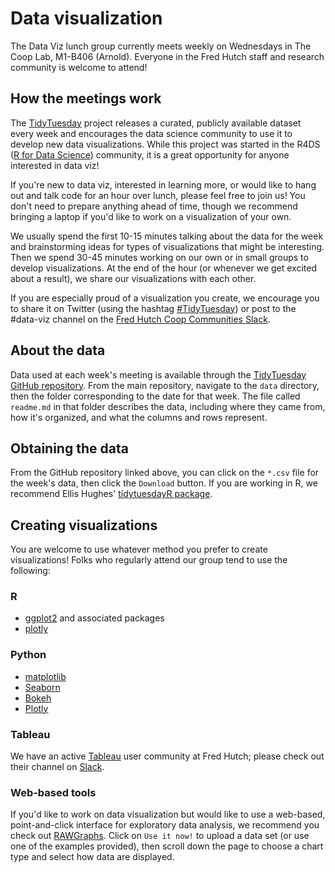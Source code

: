 # Data visualization

The Data Viz lunch group currently meets weekly on Wednesdays in 
The Coop Lab, M1-B406 (Arnold). Everyone in the Fred Hutch staff and
research community is welcome to attend!

## How the meetings work

The [TidyTuesday](https://thomasmock.netlify.com/post/tidytuesday-a-weekly-social-data-project-in-r/) 
project releases a curated, publicly available dataset every week 
and encourages the data science community to use it to develop new 
data visualizations. While this project was started in the 
R4DS ([R for Data Science](https://www.jessemaegan.com/post/r4ds-the-next-iteration/)) 
community, it is a great opportunity for anyone interested in data viz! 

If you're new to data viz, interested in learning more, or would like to hang 
out and talk code for an hour over lunch, please feel free to join us! 
You don't need to prepare anything ahead of time, though we recommend 
bringing a laptop if you'd like to work on a visualization of your own. 

We usually spend the first 10-15 minutes talking about the data for the week 
and brainstorming ideas for types of visualizations that might be interesting. 
Then we spend 30-45 minutes working on our own or in small groups to develop 
visualizations. At the end of the hour (or whenever we get excited about a result), 
we share our visualizations with each other. 

If you are especially proud of a visualization you create, we encourage you to share it 
on Twitter (using the hashtag [#TidyTuesday](https://twitter.com/search?q=%23TidyTuesday&src=typd))
or post to the #data-viz channel on the [Fred Hutch Coop Communities Slack](https://join.slack.com/t/fhbig/shared_invite/enQtMzUyMDIxNzk3MDU3LWNjMDg3ZDVhNGZiNTBlODRmNWM5ZjczMzI1MGNmZTg4NGQ5ODgzMGNmMjcyNzMxMDc0YWFlN2VkNjI4NGZjNjg).

## About the data

Data used at each week's meeting is available through the 
[TidyTuesday GitHub repository](https://github.com/rfordatascience/tidytuesday). 
From the main repository, navigate to the `data` directory, then the folder 
corresponding to the date for that week. The file called `readme.md` in that folder 
describes the data, including where they came from, how it's organized, and what the 
columns and rows represent. 

## Obtaining the data

From the GitHub repository linked above, you can click on 
the `*.csv` file for the week's data, then click the `Download` button. If you 
are working in R, we recommend Ellis Hughes' 
[tidytuesdayR package](https://github.com/thebioengineer/tidytuesdayR).

## Creating visualizations

You are welcome to use whatever method you prefer 
to create visualizations! Folks who regularly attend our group tend to use the following: 

### R

* [ggplot2](https://ggplot2.tidyverse.org) and associated packages
* [plotly](https://plot.ly/r/)
  
### Python

* [matplotlib](https://matplotlib.org)
* [Seaborn](https://seaborn.pydata.org)
* [Bokeh](https://bokeh.pydata.org/en/latest/)
* [Plotly](https://plot.ly/python/)

### Tableau

We have an active [Tableau](https://www.tableau.com) user community at Fred Hutch;
please check out their channel on [Slack](https://join.slack.com/t/fhbig/shared_invite/enQtMzUyMDIxNzk3MDU3LWNjMDg3ZDVhNGZiNTBlODRmNWM5ZjczMzI1MGNmZTg4NGQ5ODgzMGNmMjcyNzMxMDc0YWFlN2VkNjI4NGZjNjg).

### Web-based tools

If you'd like to work on data visualization but would like to 
use a web-based, point-and-click interface for exploratory data 
analysis, we recommend you check out [RAWGraphs](https://rawgraphs.io).
Click on `Use it now!` to upload a data set (or use one of the examples provided),
then scroll down the page to choose a chart type and select how data are displayed.
